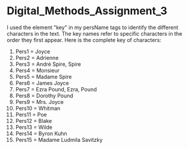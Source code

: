 # Digital_Methods_Assignment_3

I used the element "key" in my persName tags to identify the different characters in the text. The key names refer to specific characters in the order they first appear. Here is the complete key of characters: 

1. Pers1 = Joyce
2. Pers2 = Adrienne
3. Pers3 = André Spire, Spire
4. Pers4 = Monsieur
5. Pers5 = Madame Spire
6. Pers6 = James Joyce
7. Pers7 = Ezra Pound, Ezra, Pound
8. Pers8 = Dorothy Pound
9. Pers9 = Mrs. Joyce
10. Pers10 = Whitman
11. Pers11 = Poe
12. Pers12 = Blake
13. Pers13 = Wilde
14. Pers14 = Byron Kuhn
15. Pers15 = Madame Ludmila Savitzky

